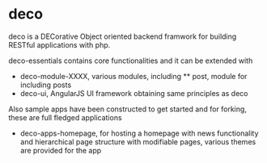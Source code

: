 # deco

deco is a DECorative Object oriented backend framwork for building RESTful applications with php.

deco-essentials contains core functionalities and it can be extended with

* deco-module-XXXX, various modules, including
** post, module for including posts 
* deco-ui, AngularJS UI framework obtaining same principles as deco

Also sample apps have been constructed to get started and for forking, these are full fledged applications

* deco-apps-homepage, for hosting a homepage with news functionality and hierarchical page structure with modifiable pages, various themes are provided for the app
